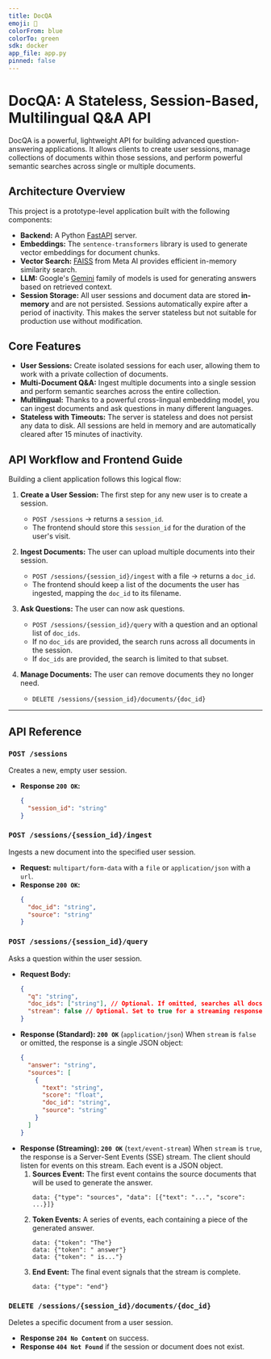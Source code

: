 ```yaml
---
title: DocQA
emoji: 📄
colorFrom: blue
colorTo: green
sdk: docker
app_file: app.py
pinned: false
---
```


# DocQA: A Stateless, Session-Based, Multilingual Q&A API

DocQA is a powerful, lightweight API for building advanced question-answering applications. It allows clients to create user sessions, manage collections of documents within those sessions, and perform powerful semantic searches across single or multiple documents.

## Architecture Overview

This project is a prototype-level application built with the following components:
*   **Backend:** A Python [FastAPI](https://fastapi.tiangolo.com/) server.
*   **Embeddings:** The `sentence-transformers` library is used to generate vector embeddings for document chunks.
*   **Vector Search:** [FAISS](https://faiss.ai/) from Meta AI provides efficient in-memory similarity search.
*   **LLM:** Google's [Gemini](https://deepmind.google/technologies/gemini/) family of models is used for generating answers based on retrieved context.
*   **Session Storage:** All user sessions and document data are stored **in-memory** and are not persisted. Sessions automatically expire after a period of inactivity. This makes the server stateless but not suitable for production use without modification.

## Core Features
- **User Sessions:** Create isolated sessions for each user, allowing them to work with a private collection of documents.
- **Multi-Document Q&A:** Ingest multiple documents into a single session and perform semantic searches across the entire collection.
- **Multilingual:** Thanks to a powerful cross-lingual embedding model, you can ingest documents and ask questions in many different languages.
- **Stateless with Timeouts:** The server is stateless and does not persist any data to disk. All sessions are held in memory and are automatically cleared after 15 minutes of inactivity.

## API Workflow and Frontend Guide

Building a client application follows this logical flow:

1.  **Create a User Session:** The first step for any new user is to create a session.
    -   `POST /sessions` -> returns a `session_id`.
    -   The frontend should store this `session_id` for the duration of the user's visit.

2.  **Ingest Documents:** The user can upload multiple documents into their session.
    -   `POST /sessions/{session_id}/ingest` with a file -> returns a `doc_id`.
    -   The frontend should keep a list of the documents the user has ingested, mapping the `doc_id` to its filename.

3.  **Ask Questions:** The user can now ask questions.
    -   `POST /sessions/{session_id}/query` with a question and an optional list of `doc_ids`.
    -   If no `doc_ids` are provided, the search runs across all documents in the session.
    -   If `doc_ids` are provided, the search is limited to that subset.

4.  **Manage Documents:** The user can remove documents they no longer need.
    -   `DELETE /sessions/{session_id}/documents/{doc_id}`

---

## API Reference

### `POST /sessions`
Creates a new, empty user session.
- **Response `200 OK`:**
  ```json
  {
    "session_id": "string"
  }
  ```

### `POST /sessions/{session_id}/ingest`
Ingests a new document into the specified user session.
- **Request:** `multipart/form-data` with a `file` or `application/json` with a `url`.
- **Response `200 OK`:**
  ```json
  {
    "doc_id": "string",
    "source": "string"
  }
  ```

### `POST /sessions/{session_id}/query`
Asks a question within the user session.
- **Request Body:**
  ```json
  {
    "q": "string",
    "doc_ids": ["string"], // Optional. If omitted, searches all docs in session.
    "stream": false // Optional. Set to true for a streaming response.
  }
  ```
- **Response (Standard): `200 OK`** (`application/json`)
  When `stream` is `false` or omitted, the response is a single JSON object:
  ```json
  {
    "answer": "string",
    "sources": [
      {
        "text": "string",
        "score": "float",
        "doc_id": "string",
        "source": "string"
      }
    ]
  }
  ```
- **Response (Streaming): `200 OK`** (`text/event-stream`)
  When `stream` is `true`, the response is a Server-Sent Events (SSE) stream. The client should listen for events on this stream. Each event is a JSON object.
    1.  **Sources Event:** The first event contains the source documents that will be used to generate the answer.
        ```
        data: {"type": "sources", "data": [{"text": "...", "score": ...}]}
        ```
    2.  **Token Events:** A series of events, each containing a piece of the generated answer.
        ```
        data: {"token": "The"}
        data: {"token": " answer"}
        data: {"token": " is..."}
        ```
    3.  **End Event:** The final event signals that the stream is complete.
        ```
        data: {"type": "end"}
        ```

### `DELETE /sessions/{session_id}/documents/{doc_id}`
Deletes a specific document from a user session.
- **Response `204 No Content`** on success.
- **Response `404 Not Found`** if the session or document does not exist.
